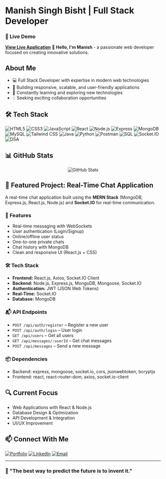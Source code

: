 # Manish Singh Bisht | Full Stack Developer


### 🔗 Live Demo
[**View Live Application**](https://groupchat-g9ecfmiy4-manishbisht17s-projects.vercel.app/)
👋 **Hello, I'm Manish** - a passionate web developer focused on creating innovative solutions.

## About Me
- 💻 Full Stack Developer with expertise in modern web technologies
- 🚀 Building responsive, scalable, and user-friendly applications
- 🌱 Constantly learning and exploring new technologies
- 💡 Seeking exciting collaboration opportunities

## 🛠️ Tech Stack
![HTML5](https://img.shields.io/badge/-HTML5-E34F26?style=flat-square&logo=html5&logoColor=white)
![CSS3](https://img.shields.io/badge/-CSS3-1572B6?style=flat-square&logo=css3&logoColor=white)
![JavaScript](https://img.shields.io/badge/-JavaScript-F7DF1E?style=flat-square&logo=javascript&logoColor=black)
![React](https://img.shields.io/badge/-React-61DAFB?style=flat-square&logo=react&logoColor=black)
![Node.js](https://img.shields.io/badge/-Node.js-339933?style=flat-square&logo=node.js&logoColor=white)
![Express](https://img.shields.io/badge/-Express-000000?style=flat-square&logo=express&logoColor=white)
![MongoDB](https://img.shields.io/badge/-MongoDB-47A248?style=flat-square&logo=mongodb&logoColor=white)
![MySQL](https://img.shields.io/badge/-MySQL-4479A1?style=flat-square&logo=mysql&logoColor=white)
![Tailwind CSS](https://img.shields.io/badge/-Tailwind_CSS-06B6D4?style=flat-square&logo=tailwindcss&logoColor=white)
![Java](https://img.shields.io/badge/-Java-007396?style=flat-square&logo=java&logoColor=white)
![Python](https://img.shields.io/badge/-Python-3776AB?style=flat-square&logo=python&logoColor=white)
![Postman](https://img.shields.io/badge/-Postman-FF6C37?style=flat-square&logo=postman&logoColor=white)
![SQL](https://img.shields.io/badge/-SQL-4479A1?style=flat-square&logo=postgresql&logoColor=white)
![Socket.IO](https://img.shields.io/badge/-Socket.IO-010101?style=flat-square&logo=socket.io&logoColor=white)
![DSA](https://img.shields.io/badge/-DSA-9146FF?style=flat-square)

## 📊 GitHub Stats
<p align="center">
  <img src="https://github-readme-stats.vercel.app/api?username=yourusername&show_icons=true&theme=radical" alt="GitHub Stats" />
</p>

## 💬 Featured Project: Real-Time Chat Application
A real-time chat application built using the **MERN Stack** (MongoDB, Express.js, React.js, Node.js) and **Socket.IO** for real-time communication.

### 🚀 Features
* Real-time messaging with WebSockets
* User authentication (Login/Signup)
* Online/offline user status
* One-to-one private chats
* Chat history with MongoDB
* Clean and responsive UI (React.js + CSS)


### 🛠️ Tech Stack
* **Frontend:** React.js, Axios, Socket.IO Client
* **Backend:** Node.js, Express.js, MongoDB, Mongoose, Socket.IO
* **Authentication:** JWT (JSON Web Tokens)
* **Real-Time:** Socket.IO
* **Database:** MongoDB

### 📬 API Endpoints
* `POST /api/auth/register` – Register a new user
* `POST /api/auth/login` – User login
* `GET /api/users` – Get all users
* `GET /api/messages/:userId` – Get chat messages
* `POST /api/messages` – Send a new message

### 📦 Dependencies
* Backend: express, mongoose, socket.io, cors, jsonwebtoken, bcryptjs
* Frontend: react, react-router-dom, axios, socket.io-client

## 🔍 Current Focus
- Web Applications with React & Node.js
- Database Design & Optimization
- API Development & Integration
- UI/UX Improvement

## 📫 Connect With Me
[![Portfolio](https://img.shields.io/badge/-Portfolio-000000?style=flat-square&logo=vercel&logoColor=white)](https://manishportfolio17.vercel.app/)
[![LinkedIn](https://img.shields.io/badge/-LinkedIn-0A66C2?style=flat-square&logo=linkedin&logoColor=white)](https://www.linkedin.com/in/manish-singh-bisht-862b6829b/)
[![Email](https://img.shields.io/badge/-Gmail-EA4335?style=flat-square&logo=gmail&logoColor=white)](mailto:manishsinghbisht17@gmail.com)

---

### 💭 "The best way to predict the future is to invent it."
